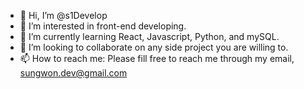 - 👋 Hi, I’m @s1Develop
- 👀 I’m interested in front-end developing.
- 🌱 I’m currently learning React, Javascript, Python, and mySQL.
- 💞️ I’m looking to collaborate on any side project you are willing to.
- 📫 How to reach me: Please fill free to reach me through my email, sungwon.dev@gmail.com

<!---
s1Develop/s1Develop is a ✨ special ✨ repository because its `README.md` (this file) appears on your GitHub profile.
You can click the Preview link to take a look at your changes.
--->
